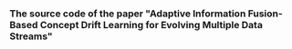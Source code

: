 ### The source code of the paper "Adaptive Information Fusion-Based Concept Drift Learning for Evolving Multiple Data Streams"
